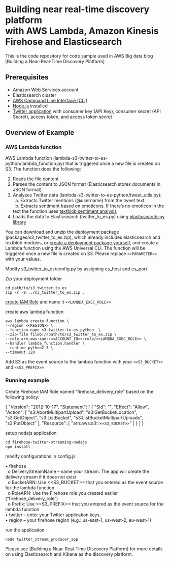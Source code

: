 # Building near real-time discovery platform<br>with AWS Lambda, Amazon Kinesis Firehose and Elasticsearch


This is the code repository for code sample used in AWS Big data blog [Building a Near-Real-Time Discovery Platform]

## Prerequisites 
  - Amazon Web Services account
  - Elasticsearch cluster
  - [AWS Command Line Interface (CLI)]
  - [Node.js] installed
  - [Twitter application] with consumer key (API Key), consumer secret (API Secret), access token, and access token secret
 

## Overview of Example

### AWS Lambda function
AWS Lambda function (lambda-s3-twitter-to-es-python/lambda_function.py) that is triggered once a new file is created on S3. 
The function does the following:<br>
1.	Reads the file content<br>
2.	Parses the content to JSON format (Elasticsearch stores documents in JSON format)<br>
3.	Analyzes Twitter data (lambda-s3-twitter-to-es-python/tweet_utils.py):<br>
&nbsp;&nbsp;a.	Extracts Twitter mentions (@username) from the tweet text.<br>
&nbsp;&nbsp;b.	Extracts sentiment based on emoticons. If there’s no emoticon in the text the function uses [textblob sentiment analysis]<br>
4.	Loads the data to Elasticsearch (twitter_to_es.py) using [elasticsearch-py library]<br>



You can download and unzip the deployment package (packages/s3_twitter_to_es.zip), which already includes elasticsearch and textblob modules, or [create a deployment package yourself], and create a Lambda function using the AWS Universal CLI. The function will be triggered once a new file is created on S3. 
Please replace ``<<PARAMETER>>`` with your values.

Modify s3_twitter_to_es/config.py by assigning es_host and es_port

Zip your deployment folder
```
cd path/to/s3_twitter_to_es
zip -r -9 ../s3_twitter_to_es.zip .
```

[create IAM Role] and name it ```<<LAMBDA_EXEC_ROLE>>```

create aws lambda function
```
aws lambda create-function \
--region <<REGION>> \
--function-name s3-twitter-to-es-python  \
--zip-file fileb://path/to/s3_twitter_to_es.zip \
--role arn:aws:iam::<<ACCOUNT_ID>>:role/<<LAMBDA_EXEC_ROLE>> \
--handler lambda_function.handler \
--runtime python2.7 \
--timeout 120
```

Add S3 as the event source to the lambda function with your ```<<S3_BUCKET>>``` and ```<<S3_PREFIX>>```



### Running example

Create Firehose IAM Role named “firehose_delivery_role” based on the following policy:

{
    "Version": "2012-10-17",
    "Statement": [
        {
            "Sid": "",
            "Effect": "Allow",
            "Action": [
                "s3:AbortMultipartUpload",
                "s3:GetBucketLocation",
                "s3:GetObject",
                "s3:ListBucket",
                "s3:ListBucketMultipartUploads",
                "s3:PutObject"
            ],
            "Resource": [
                "arn:aws:s3:::```<<S3_BUCKET>>```"
            ]
        }
    ]
}


setup nodejs application

```
cd firehose-twitter-streaming-nodejs
npm install
```

modify configurations in config.js

•	firehose<br>
&nbsp;&nbsp;o	DeliveryStreamName – name your stream. The app will create the delivery stream if it does not exist<br>
&nbsp;&nbsp;o	BucketARN: Use <<S3_BUCKET>> that you entered as the event source for the lambda function<br>
&nbsp;&nbsp;o	RoleARN: Use the Firehose role you created earlier (“firehose_delivery_role”)<br>
&nbsp;&nbsp;o	 Prefix: Use <<S3_PREFIX>> that you entered as the event source for the lambda function<br>
•	twitter – enter your Twitter application keys.<br>
•	region – your firehose region (e.g.: us-east-1, us-west-2, eu-west-1)<br>

run the application
```
node twitter_stream_producer_app
```

Please see [Building a Near-Real-Time Discovery Platform] for more details on using Elasticsearch and Kibana as the discovery platform.


[AWS Command Line Interface (CLI)]:http://docs.aws.amazon.com/cli/latest/userguide/cli-chap-welcome.html
[textblob sentiment analysis]:http://textblob.readthedocs.org/en/dev/quickstart.html#sentiment-analysis
[elasticsearch-py library]:http://elasticsearch-py.readthedocs.org/en/master/
[create a deployment package yourself]:http://docs.aws.amazon.com/lambda/latest/dg/lambda-python-how-to-create-deployment-package.html
[create IAM Role]:http://docs.aws.amazon.com/lambda/latest/dg/walkthrough-s3-events-adminuser-create-test-function-create-execution-role.html
[Add S3 as the event source to the lambda function]:http://docs.aws.amazon.com/lambda/latest/dg/getting-started-2-integrate-s3events-console.html
[Node.js]:https://nodejs.org
[Twitter application]:https://apps.twitter.com/



